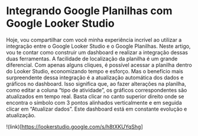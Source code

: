 # Integrando Google Planilhas com Google Looker Studio

Hoje, vou compartilhar com você minha experiência incrível ao utilizar a integração entre o Google Looker Studio e o Google Planilhas. 
Neste artigo, vou te contar como construir  um dashboard e realizar a integração dessas duas ferramentas.
A facilidade de localização da planilha é um grande diferencial. Com apenas alguns cliques, é possível acessar a planilha dentro do Looker Studio, economizando tempo e esforço. 
Mas o benefício mais surpreendente dessa integração é a atualização automática dos dados e gráficos no dashboard. Isso significa que, ao fazer alterações na planilha, como editar a coluna “tipo de atividade”, os gráficos correspondentes são atualizados em tempo real. Basta clicar no canto superior direito onde se encontra o símbolo com 3 pontos alinhados verticalmente e em seguida clicar em “Atualizar dados”.
Este dashboard está em constante evolução e atualização.

!(link)[https://lookerstudio.google.com/s/h8tXKUYqShg]
